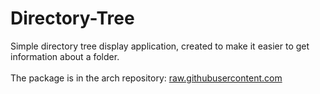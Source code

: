 # Directory-Tree
Simple directory tree display application, created to make it easier to get information about a folder.\
\
The package is in the arch repository: [raw.githubusercontent.com](https://raw.githubusercontent.com/EICapitan/at-repository/master/x86_64/)
